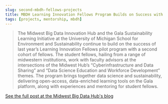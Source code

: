 ```yaml
---
slug: second-mbdh-fellows-projects
title: MBDH Learning Innovation Fellows Program Builds on Success with Second Cohort
tags: [projects, mentorship, mbdh]
---
```


> The Midwest Big Data Innovation Hub and the Gala Sustainability Learning Initiative at the University of Michigan School for Environment and Sustainability continue to build on the success of last year’s Learning Innovation Fellows pilot program with a second cohort of fellows. The student fellows, hailing from a range of midwestern institutions, work with faculty advisors at the intersections of the Midwest Hub’s “Cyberinfrastructure and Data Sharing” and “Data Science Education and Workforce Development” themes. The program brings together data science and sustainability, delivering open-access, data-enriched learning tools on the Gala platform, along with experiences and mentoring for student fellows.

[See the full post at the Midwest Big Data Hub's blog](https://midwestbigdatahub.org/mbdh-lif-program-second-cohort/)
